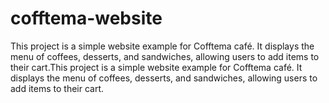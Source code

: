 # cofftema-website
This project is a simple website example for Cofftema café. It displays the menu of coffees, desserts, and sandwiches, allowing users to add items to their cart.This project is a simple website example for Cofftema café. It displays the menu of coffees, desserts, and sandwiches, allowing users to add items to their cart.
